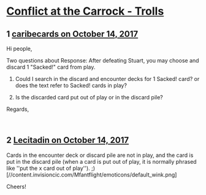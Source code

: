 # [Conflict at the Carrock - Trolls](https://community.fantasyflightgames.com/topic/260817-conflict-at-the-carrock-trolls/)

## 1 [caribecards on October 14, 2017](https://community.fantasyflightgames.com/topic/260817-conflict-at-the-carrock-trolls/?do=findComment&comment=3025690)

Hi people,

Two questions about Response: After defeating Stuart, you may choose and discard 1 "Sacked!" card from play.

1. Could I search in the discard and encounter decks for 1 Sacked! card? or does the text refer to Sacked! cards in play?

2. Is the discarded card put out of play or in the discard pile?

Regards,

 

## 2 [Lecitadin on October 14, 2017](https://community.fantasyflightgames.com/topic/260817-conflict-at-the-carrock-trolls/?do=findComment&comment=3025749)

Cards in the encounter deck or discard pile are not in play, and the card is put in the discard pile (when a card is put out of play, it is normally phrased like ''put the x card out of play''). ;) [//content.invisioncic.com/Mfantflight/emoticons/default_wink.png]

Cheers!

